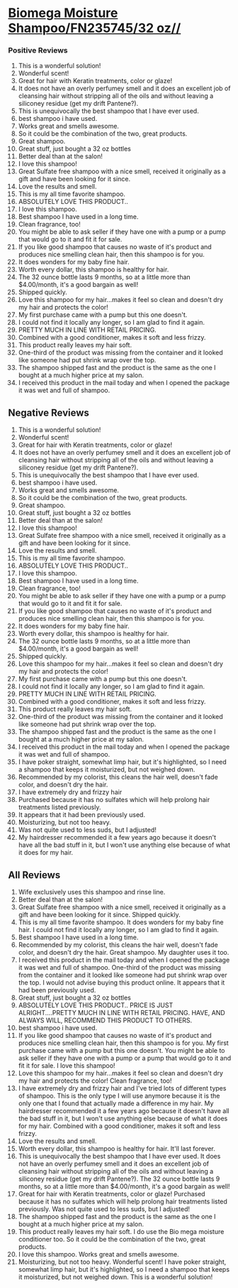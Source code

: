 # [Biomega Moisture Shampoo/FN235745/32 oz//](https://products.checkmycream.com/products/Biomega-Moisture-ShampooFN23574532-oz.html)

### Positive Reviews

<ol>
      <li>This is a wonderful solution!</li>
      <li>Wonderful scent!  </li>
      <li>Great for hair with Keratin treatments, color or glaze!</li>
      <li>It does not have an overly perfumey smell and it does an excellent job of cleansing hair without stripping all of the oils and without leaving a siliconey residue (get my drift Pantene?).</li>
      <li>This is unequivocally the best shampoo that I have ever used.</li>
      <li>best shampoo i have used.</li>
      <li>Works great and smells awesome.</li>
      <li>So it could be the combination of the two, great products.</li>
      <li>Great shampoo.</li>
      <li>Great stuff, just bought a 32 oz bottles</li>
      <li>Better deal than at the salon!</li>
      <li>I love this shampoo!</li>
      <li>Great Sulfate free shampoo with a nice smell, received it originally as a gift and have been looking for it since.</li>
      <li>Love the results and smell.</li>
      <li>This is my all time favorite shampoo.</li>
      <li>ABSOLUTELY LOVE THIS PRODUCT..  </li>
      <li>I love this shampoo.</li>
      <li>Best shampoo I have used in a long time.</li>
      <li>Clean fragrance, too!</li>
      <li>You might be able to ask seller if they have one with a pump or a pump that would go to it and fit it for sale.  </li>
      <li>If you like good shampoo that causes no waste of it&#x27;s product and produces nice smelling clean hair, then this shampoo is for you.  </li>
      <li>It does wonders for my baby fine hair.</li>
      <li>Worth every dollar, this shampoo is healthy for hair.</li>
      <li>The 32 ounce bottle lasts 9 months, so at a little more than $4.00/month, it&#x27;s a good bargain as well!</li>
      <li>Shipped quickly.</li>
      <li>Love this shampoo for my hair...makes it feel so clean and doesn&#x27;t dry my hair and protects the color!</li>
      <li>My first purchase came with a pump but this one doesn&#x27;t.  </li>
      <li>I could not find it locally any longer, so I am glad to find it again.</li>
      <li>PRETTY MUCH IN LINE WITH RETAIL PRICING.  </li>
      <li>Combined with a good conditioner, makes it soft and less frizzy.</li>
      <li>This product really leaves my hair soft.  </li>
      <li>One-third of the product was missing from the container and it looked like someone had put shrink wrap over the top.  </li>
      <li>The shampoo shipped fast and the product is the same as the one I bought at a much higher price at my salon.</li>
      <li>I received this product in the mail today and when I opened the package it was wet and full of shampoo.  </li>
</ol>


<h2>Negative Reviews</h2>
<ol>
<li> This is a wonderful solution!</li>
<li> Wonderful scent!  </li>
<li> Great for hair with Keratin treatments, color or glaze!</li>
<li> It does not have an overly perfumey smell and it does an excellent job of cleansing hair without stripping all of the oils and without leaving a siliconey residue (get my drift Pantene?).</li>
<li> This is unequivocally the best shampoo that I have ever used.</li>
<li> best shampoo i have used.</li>
<li> Works great and smells awesome.</li>
<li> So it could be the combination of the two, great products.</li>
<li> Great shampoo.</li>
<li> Great stuff, just bought a 32 oz bottles</li>
<li> Better deal than at the salon!</li>
<li> I love this shampoo!</li>
<li> Great Sulfate free shampoo with a nice smell, received it originally as a gift and have been looking for it since.</li>
<li> Love the results and smell.</li>
<li> This is my all time favorite shampoo.</li>
<li> ABSOLUTELY LOVE THIS PRODUCT..  </li>
<li> I love this shampoo.</li>
<li> Best shampoo I have used in a long time.</li>
<li> Clean fragrance, too!</li>
<li> You might be able to ask seller if they have one with a pump or a pump that would go to it and fit it for sale.  </li>
<li> If you like good shampoo that causes no waste of it&#x27;s product and produces nice smelling clean hair, then this shampoo is for you.  </li>
<li> It does wonders for my baby fine hair.</li>
<li> Worth every dollar, this shampoo is healthy for hair.</li>
<li> The 32 ounce bottle lasts 9 months, so at a little more than $4.00/month, it&#x27;s a good bargain as well!</li>
<li> Shipped quickly.</li>
<li> Love this shampoo for my hair...makes it feel so clean and doesn&#x27;t dry my hair and protects the color!</li>
<li> My first purchase came with a pump but this one doesn&#x27;t.  </li>
<li> I could not find it locally any longer, so I am glad to find it again.</li>
<li> PRETTY MUCH IN LINE WITH RETAIL PRICING.  </li>
<li> Combined with a good conditioner, makes it soft and less frizzy.</li>
<li> This product really leaves my hair soft.  </li>
<li> One-third of the product was missing from the container and it looked like someone had put shrink wrap over the top.  </li>
<li> The shampoo shipped fast and the product is the same as the one I bought at a much higher price at my salon.</li>
<li> I received this product in the mail today and when I opened the package it was wet and full of shampoo.  </li>
<li> I have poker straight, somewhat limp hair, but it&#x27;s highlighted, so I need a shampoo that keeps it moisturized, but not weighed down.  </li>
<li> Recommended by my colorist, this cleans the hair well, doesn&#x27;t fade color, and doesn&#x27;t dry the hair.</li>
<li> I have extremely dry and frizzy hair</li>
<li> Purchased because it has no sulfates which will help prolong hair treatments listed previously.</li>
<li> It appears that it had been previously used.</li>
<li> Moisturizing, but not too heavy.  </li>
<li> Was not quite used to less suds, but I adjusted!</li>
<li> My hairdresser recommended it a few years ago because it doesn&#x27;t have all the bad stuff in it, but I won&#x27;t use anything else because of what it does for my hair.  </li>
</ol>

<h2>All Reviews</h2>

<ol>
    <li> Wife exclusively uses this shampoo and rinse line.</li>
    <li> Better deal than at the salon!</li>
    <li> Great Sulfate free shampoo with a nice smell, received it originally as a gift and have been looking for it since. Shipped quickly.</li>
    <li> This is my all time favorite shampoo. It does wonders for my baby fine hair. I could not find it locally any longer, so I am glad to find it again.</li>
    <li> Best shampoo I have used in a long time.</li>
    <li> Recommended by my colorist, this cleans the hair well, doesn&#x27;t fade color, and doesn&#x27;t dry the hair. Great shampoo. My daughter uses it too.</li>
    <li> I received this product in the mail today and when I opened the package it was wet and full of shampoo.  One-third of the product was missing from the container and it looked like someone had put shrink wrap over the top.  I would not advise buying this product online.  It appears that it had been previously used.</li>
    <li> Great stuff, just bought a 32 oz bottles</li>
    <li> ABSOLUTELY LOVE THIS PRODUCT..  PRICE IS JUST ALRIGHT....PRETTY MUCH IN LINE WITH RETAIL PRICING.  HAVE, AND ALWAYS WILL, RECOMMEND THIS PRODUCT TO OTHERS.</li>
    <li> best shampoo i have used.</li>
    <li> If you like good shampoo that causes no waste of it&#x27;s product and produces nice smelling clean hair, then this shampoo is for you.  My first purchase came with a pump but this one doesn&#x27;t.  You might be able to ask seller if they have one with a pump or a pump that would go to it and fit it for sale.  I love this shampoo!</li>
    <li> Love this shampoo for my hair...makes it feel so clean and doesn&#x27;t dry my hair and protects the color! Clean fragrance, too!</li>
    <li> I have extremely dry and frizzy hair and I&#x27;ve tried lots of different types of shampoo.  This is the only type I will use anymore because it is the only one that I found that actually made a difference in my hair.  My hairdresser recommended it a few years ago because it doesn&#x27;t have all the bad stuff in it, but I won&#x27;t use anything else because of what it does for my hair.  Combined with a good conditioner, makes it soft and less frizzy.</li>
    <li> Love the results and smell.</li>
    <li> Worth every dollar, this shampoo is healthy for hair. It&#x27;ll last forever.</li>
    <li> This is unequivocally the best shampoo that I have ever used. It does not have an overly perfumey smell and it does an excellent job of cleansing hair without stripping all of the oils and without leaving a siliconey residue (get my drift Pantene?). The 32 ounce bottle lasts 9 months, so at a little more than $4.00/month, it&#x27;s a good bargain as well!</li>
    <li> Great for hair with Keratin treatments, color or glaze! Purchased because it has no sulfates which will help prolong hair treatments listed previously. Was not quite used to less suds, but I adjusted!</li>
    <li> The shampoo shipped fast and the product is the same as the one I bought at a much higher price at my salon.</li>
    <li> This product really leaves my hair soft.  I do use the Bio mega moisture conditioner too. So it could be the combination of the two, great products.</li>
    <li> I love this shampoo. Works great and smells awesome.</li>
    <li> Moisturizing, but not too heavy.  Wonderful scent!  I have poker straight, somewhat limp hair, but it&#x27;s highlighted, so I need a shampoo that keeps it moisturized, but not weighed down.  This is a wonderful solution!</li>
</ol>




